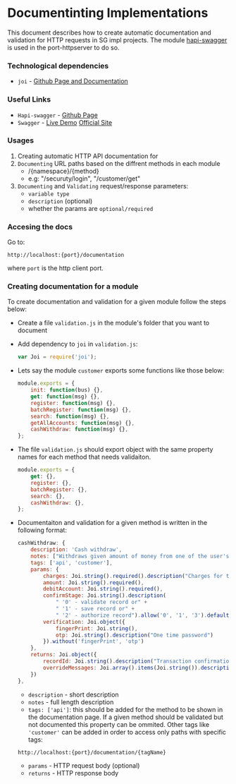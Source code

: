 # Documentinting Implementations #

This document describes how to create automatic documentation and validation for
HTTP requests in SG impl projects. The module [hapi-swagger](https://github.com/glennjones/hapi-swagger)
is used in the port-httpserver to do so.

### **Technological dependencies** ###
 - `joi` - [Github Page and Documentation](https://github.com/hapijs/joi)

### **Useful Links** ###

 - `Hapi-swagger` - [Github Page](https://github.com/glennjones/hapi-swagger)
 - `Swagger` - [Live Demo](http://petstore.swagger.io/) [Official Site](http://swagger.io/)
 
### Usages ###

1. Creating automatic HTTP API documentation for 
1. `Documenting` URL paths based on the diffrent methods in each module
    -  /{namespace}/{method} 
    - e.g: "/securuty/login", "/customer/get"
1. `Documenting` and `Validating` request/response parameters:
    * `variable type`
    * `description` (optional)
    * whether the params are `optional/required`

### Accesing the docs ###
Go to: 

```
http://localhost:{port}/documentation
```

where `port` is the http client port.

### Creating documentation for a module  ###

To create documentation and validation for a given module follow the steps below:

* Create a file `validation.js` in the module's folder that you want to document
* Add dependency to `joi` in `validation.js`:

    ```js
    var Joi = require('joi');
    ```
    
* Lets say the module `customer` exports some functions like those below:

    ```js
    module.exports = {
        init: function(bus) {},
        get: function(msg) {},
        register: function(msg) {},
        batchRegister: function(msg) {},
        search: function(msg) {},
        getAllAccounts: function(msg) {},
        cashWithdraw: function(msg) {}, 
    };
    ```
* The file `validation.js` should export object with the same property names for each method that needs validaiton.  

    ```js
    module.exports = {
        get: {},
        register: {},
        batchRegister: {},
        search: {},
        cashWithdraw: {},
    };
    ```
    
* Documentaiton and validation for a given method is written in the following format:

    ```js
    cashWithdraw: {
        description: 'Cash withdraw',
        notes: ["Withdraws given amount of money from one of the user's debit accounts."],
        tags: ['api', 'customer'],
        params: {
            charges: Joi.string().required().description("Charges for the deposit"),
            amount: Joi.string().required(),
            debitAccount: Joi.string().required(),
            confirmStage: Joi.string().description(
                " '0' - validate record or" +
                " '1' - save record or" +
                " '2' - authorize record").allow('0', '1', '3').default('1'),
            verification: Joi.object({
                fingerPrint: Joi.string(),
                otp: Joi.string().description("One time password")
            }).without('fingerPrint', 'otp')
        },
        returns: Joi.object({
            recordId: Joi.string().description("Transaction confirmation code"),
            overrideMessages: Joi.array().items(Joi.string()).description("Array with messages from t24")
        })
    },
    ```
    * `description` - short description 
    * `notes` - full length description
    * `tags: ['api']`: this should be added for the method to be shown in the
    documentation page. If a given method should be validated but not documented this property can be ommited.
    Other tags like `'customer'` can be added in order to access only paths with specific tags: 
    
    ```
    http://localhost:{port}/documentation/{tagName}
    ```
    * `params` - HTTP request body (optional)
    * `returns` - HTTP response body 
